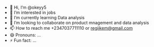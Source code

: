 - 👋 Hi, I’m @okeyy5
- 👀 I’m interested in jobs
- 🌱 I’m currently learning Data analysis
- 💞️ I’m looking to collaborate on product mnagement and data analysis
- 📫 How to reach me +2347037711110 or regiikem@gmail.com
- 😄 Pronouns: ...
- ⚡ Fun fact: ...

<!---
okeyy5/okeyy5 is a ✨ special ✨ repository because its `README.md` (this file) appears on your GitHub profile.
You can click the Preview link to take a look at your changes.
--->
